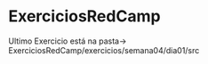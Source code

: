 # ExerciciosRedCamp

Ultimo Exercicio está na pasta-> ExerciciosRedCamp/exercicios/semana04/dia01/src